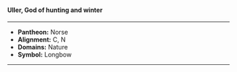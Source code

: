 #### Uller, God of hunting and winter
___

- **Pantheon:** Norse
- **Alignment:** C, N
- **Domains:** Nature
- **Symbol:** Longbow
___
